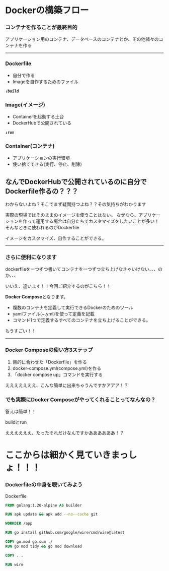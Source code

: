 # Dockerの構築フロー

### コンテナを作ることが最終目的

アプリケーション用のコンテナ、データベースのコンテナとか、その他諸々のコンテナを作る

----


### Dockerfile
- 自分で作る
- Imageを自作するためのファイル

**`↓build`**

### Image(イメージ)
- Containerを起動する土台
- DockerHubで公開されている


**`↓run`**


### Container(コンテナ)
- アプリケーションの実行環境
- 使い捨てできる(実行、停止、削除)


## なんでDockerHubで公開されているのに自分でDockerfile作るの？？？

わからないよね？そこでまず疑問持つよね？？その気持ちがわかります

実際の現場ではそのままのイメージを使うことはない。
なぜなら、アプリケーションを作って運用する場合は自分たちでカスタマイズをしたいことが多い！
そんなときに使われるのがDockerfile

イメージをカスタマイズ、自作することができる。

---

### さらに便利になります

dockerfileを一つずつ書いてコンテナを一つずつ立ち上げなきゃいけない、、、のか、、、

いいえ、違います！！今回ご紹介するのがこちら！！

**Docker Compose**となります。

- 複数のコンテナを定義して実行できるDockerのためのツール
- yamlファイル(~.yml)を使って定義を記載
- コマンド1つで定義するすべてのコンテナを立ち上げることができる。

もうすごい！！

---

### Docker Composeの使い方3ステップ

1. 目的に合わせた「Dockerfile」を作る
2. docker-compose.yml(compose.yml)を作る
3. 「docker compose up」コマンドを実行する

えええええええ、こんな簡単に出来ちゃうんですかアアア！？

### でも実際にDocker Composeがやってくれることってなんなの？

答えは簡単！！

buildとrun

ええええええ、たったそれだけなんですかああああああ！？


# ここからは細かく見ていきまっしょ！！！

### Dockerfileの中身を覗いてみよう
Dockerfile
```Dockerfile
FROM golang:1.20-alpine AS builder

RUN apk update && apk add --no--cache git

WORKDIR /app

RUN go install github.com/google/wire/cmd/wire@latest

COPY go.mod go.sum ./
RUN go mod tidy && go mod download

COPY . .

RUN wire


```
